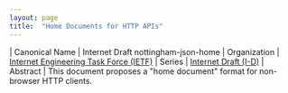 ```yaml
---
layout: page
title:  "Home Documents for HTTP APIs"
---
```


| Canonical Name | Internet Draft nottingham-json-home
| Organization | [Internet Engineering Task Force (IETF)](..)
| Series | [Internet Draft (I-D)](..)
| Abstract | This document proposes a "home document" format for non-browser HTTP clients.